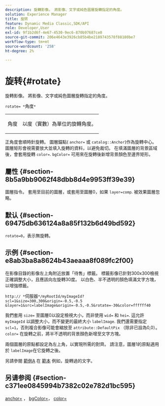 ```yaml
---
description: 旋轉影像。 將影像、文字或純色圖層旋轉指定的角度。
solution: Experience Manager
title: 旋转
feature: Dynamic Media Classic,SDK/API
role: Developer,User
exl-id: 9f1b2d6f-4e67-4530-9ec6-870b97687ce0
source-git-commit: 206e4643e3926cb85b4be2189743578f88180be7
workflow-type: tm+mt
source-wordcount: '258'
ht-degree: 2%

---
```


# 旋转{#rotate}

旋轉影像。 將影像、文字或純色圖層旋轉指定的角度。

`rotate= *`角度`*`

<table id="simpletable_5531ED4C2099411DB404657E12B05314"> 
 <tr class="strow"> 
  <td class="stentry"> <p><span class="varname"> 角度</span> </p> </td> 
  <td class="stentry"> <p>以度（實數）為單位的旋轉角度。 </p></td> 
 </tr> 
</table>

正角度會順時針旋轉。 圖層錨點( `anchor=` 或 `catalog::Anchor`)作為旋轉中心。 圖層矩形會視需要放大並填入旋轉的資料，以避免裁切。 在填滿圖層的背景區域後，會套用旋轉 `color=`. `bgColor=` 可用來在旋轉後新增背景顏色至邊界矩形。

## 屬性 {#section-8b5a9bb9062f48dbb8d4e9953ff39e39}

圖層指令。 套用至目前的圖層，或套用至圖層0，如果 `layer=comp`. 被效果圖層忽略。

## 默认 {#section-69475db636124a8a85f132b6d49bd592}

`rotate=0`，表示無旋轉。

## 示例 {#section-e8ab3ba8a8624b43aeaaa8f089fc2f00}

在影像目錄的影像左上角附近放置「待售」標籤。 標籤影像已針對300x300檢視正確調整大小，且應該向左旋轉30度。 以白色、半不透明的顏色填滿文字方塊，以增強標籤。

`http:// *`伺服器`*/myRootId/myImageId?scl=1&size=300,300&origin=-0.5,-0.5 &layer=1&src=labelImage&origin=-0.5,-0.5&rotate=-30&color=ffffff40`

我們套用 `size=` 至圖層0以設定檢視大小，而非使用 `wid=` 和 `hei=`. 這允許 `myImageId` 以調整大小，而不變更的最終大小 `labelImage`. 我們還需要指定 `scl=1`，否則複合影像可能會縮放至 `attribute::DefaultPix` （除非已設為0,0）。 `color=` 在旋轉之前，將半不透明的背景顏色新增至文字方塊。

兩個圖層的原點都設定為左上角，以實現所需的對齊。 請注意，圖層1的原點適用於 `labelImage`在它旋轉之後。

另請參閱 [範例A](../../../../../is-api/http-ref/image-serving-api-ref/c-http-protocol-reference/c-templates/r-example-a.md#reference-c78ea82e8a1646738e764fa6685dfbac) 在 [範本](../../../../../is-api/http-ref/image-serving-api-ref/c-http-protocol-reference/c-templates/c-templates.md#concept-3cd2d2adae0e41b2979b9640244d4d3e) 例如，旋轉過的文字。

## 另请参阅 {#section-c371ee0845994b7382c02e782d1bc595}

[anchor=](../../../../../is-api/http-ref/image-serving-api-ref/c-http-protocol-reference/c-command-reference/r-anchor.md#reference-6661e548ab284b82828d8d94c8ddeb7c) ， [bgColor=](../../../../../is-api/http-ref/image-serving-api-ref/c-http-protocol-reference/c-command-reference/r-bgcolor.md#reference-441371ba4ef54fe781887c5ae448f6ab)， [color=](/help/aem-is-ir-api/is-api/http-ref/image-serving-api-ref/c-http-protocol-reference/c-data-types/r-is-http-color.md)
